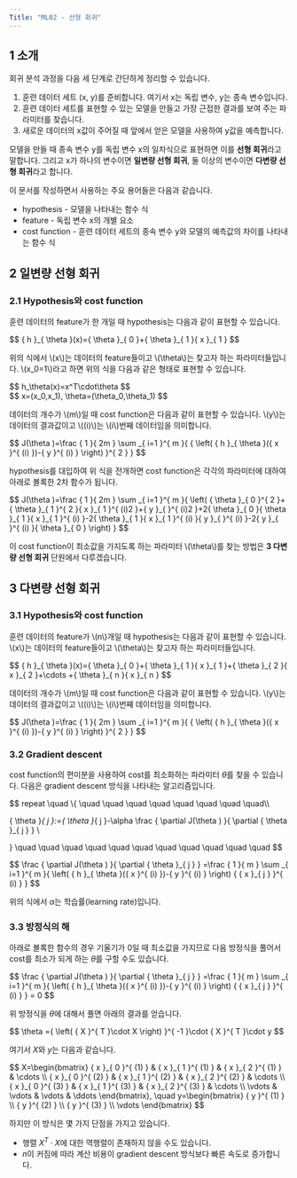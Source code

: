 ```yaml
---
Title: "ML02 - 선형 회귀"
---
```


## 1 소개

회귀 분석 과정을 다음 세 단계로 간단하게 정리할 수 있습니다.

1. 훈련 데이터 세트 (x, y)를 준비합니다. 여기서 x는 독립 변수, y는 종속 변수입니다.
1. 훈련 데이터 세트를 표현할 수 있는 모델을 만들고 가장 근접한 결과를 보여 주는 파라미터를 찾습니다. 
1. 새로운 데이터의 x값이 주어질 때  앞에서 얻은 모델을 사용하여 y값을 예측합니다.

모델을 만들 때 종속 변수 y를 독립 변수 x의 일차식으로 표현하면 이를 **선형 회귀**라고 말합니다. 그리고 x가 하나의 변수이면 **일변량 선형 회귀**, 둘 이상의 변수이면 **다변량 선형 회귀**라고 합니다.

이 문서를 작성하면서 사용하는 주요 용어들은 다음과 같습니다.

* hypothesis - 모델을 나타내는 함수 식
* feature - 독립 변수 x의 개별 요소
* cost function - 훈련 데이터 세트의 종속 변수 y와 모델의 예측값의 차이를 나타내는 함수 식

## 2 일변량 선형 회귀

### 2.1 Hypothesis와 cost function

훈련 데이터의 feature가 한 개일 때 hypothesis는 다음과 같이 표현할 수 있습니다. 

<div>$$ { h }_{ \theta  }(x)={ \theta  }_{ 0 }+{ \theta  }_{ 1 }{ x }_{ 1 } $$</div>

위의 식에서 \\(x\\)는 데이터의 feature들이고 \\(\theta\\)는 찾고자 하는 파라미터들입니다. \\(x_0=1\\)라고 하면 위의 식을 다음과 같은 형태로 표현할 수 있습니다.

<div>$$ h_\theta(x)=x^T\cdot\theta $$</div>
<div>$$ x=(x_0,x_1), \theta=(\theta_0,\theta_1) $$</div>

데이터의 개수가 \\(m\\)일 때 cost function은 다음과 같이 표현할 수 있습니다. \\(y\\)는 데이터의 결과값이고 \\((i)\\)는 \\(i\\)번째 데이터임을 의미합니다.

<div>$$
J(\theta )=\frac { 1 }{ 2m } \sum _{ i=1 }^{ m }{ { \left( { h }_{ \theta  }({ x }^{ (i) })-{ y }^{ (i) } \right)  }^{ 2 } } 
$$</div>

hypothesis를 대입하여 위 식을 전개하면 cost function은 각각의 파라미터에 대하여 아래로 볼록한 2차 함수가 됩니다.

<div>$$
J(\theta )=\frac { 1 }{ 2m } \sum _{ i=1 }^{ m }{ \left( { \theta  }_{ 0 }^{ 2 }+{ \theta  }_{ 1 }^{ 2 }{ x }_{ 1 }^{ (i)2 }+{ y }_{  }^{ (i)2 }+2{ \theta  }_{ 0 }{ \theta  }_{ 1 }{ x }_{ 1 }^{ (i) }-2{ \theta  }_{ 1 }{ x }_{ 1 }^{ (i) }{ y }_{  }^{ (i) }-2{ y }_{  }^{ (i) }{ \theta  }_{ 0 } \right) } 
$$</div>

이 cost function이 최소값을 가지도록 하는 파라미터 \\(\theta\\)를 찾는 방법은 **3 다변량 선형 회귀** 단원에서 다루겠습니다.

## 3 다변량 선형 회귀

### 3.1 Hypothesis와 cost function

훈련 데이터의 feature가 \\(n\\)개일 때 hypothesis는 다음과 같이 표현할 수 있습니다. \\(x\\)는 데이터의 feature들이고 \\(\theta\\)는 찾고자 하는 파라미터들입니다.

<div>$$
{ h }_{ \theta  }(x)={ \theta  }_{ 0 }+{ \theta  }_{ 1 }{ x }_{ 1 }+{ \theta  }_{ 2 }{ x }_{ 2 }+\cdots +{ \theta  }_{ n }{ x }_{ n }
$$</div>

데이터의 개수가 \\(m\\)일 때 cost function은 다음과 같이 표현할 수 있습니다. \\(y\\)는 데이터의 결과값이고 \\((i)\\)는 \\(i\\)번째 데이터임을 의미합니다.

<div>$$
J(\theta )=\frac { 1 }{ 2m } \sum _{ i=1 }^{ m }{ { \left( { h }_{ \theta  }({ x }^{ (i) })-{ y }^{ (i) } \right)  }^{ 2 } } 
$$</div>

### 3.2 Gradient descent

cost function의 편미분을 사용하여 cost를 최소화하는 파라미터 $\theta$를 찾을 수 있습니다. 다음은 gradient descent 방식을 나타내는 알고리즘입니다.

<div>$$
repeat \quad \{ \quad \quad \quad \quad \quad \quad \quad \quad\\

{ \theta  }_{ j }:={ \theta  }_{ j }-\alpha \frac { \partial J(\theta ) }{ \partial { \theta  }_{ j } } \\

\} \quad \quad \quad \quad \quad \quad \quad \quad \quad \quad \quad
$$</div>

<div>$$
\frac { \partial J(\theta ) }{ \partial { \theta  }_{ j } } =\frac { 1 }{ m } \sum _{ i=1 }^{ m }{ \left( { h }_{ \theta  }({ x }^{ (i) })-{ y }^{ (i) } \right) { { x }_{ j } }^{ (i) } } 
$$</div>

위의 식에서 $\alpha$는 학습률(learning rate)입니다.

### 3.3 방정식의 해

아래로 볼록한 함수의 경우 기울기가 $0$일 때 최소값을 가지므로 다음 방정식을 풀어서 cost를 최소가 되게 하는 $\theta$를 구할 수도 있습니다.

<div>$$
\frac { \partial J(\theta ) }{ \partial { \theta  }_{ j } } =\frac { 1 }{ m } \sum _{ i=1 }^{ m }{ \left( { h }_{ \theta  }({ x }^{ (i) })-{ y }^{ (i) } \right) { { x }_{ j } }^{ (i) } } = 0
$$</div>

위 방정식을 $\theta$에 대해서 풀면 아래의 결과를 얻습니다.

<div>$$
\theta ={ \left( { X }^{ T }\cdot X \right)  }^{ -1 }\cdot { X }^{ T }\cdot y
$$</div>

여기서 $X$와 $y$는 다음과 같습니다.

<div>$$
X=\begin{bmatrix} { x }_{ 0 }^{ (1) } & { x }_{ 1 }^{ (1) } & { x }_{ 2 }^{ (1) } & \cdots  \\ { x }_{ 0 }^{ (2) } & { x }_{ 1 }^{ (2) } & { x }_{ 2 }^{ (2) } & \cdots  \\ { x }_{ 0 }^{ (3) } & { x }_{ 1 }^{ (3) } & { x }_{ 2 }^{ (3) } & \cdots  \\ \vdots  & \vdots  & \vdots  & \ddots  \end{bmatrix}, \quad
y=\begin{bmatrix} { y }^{ (1) } \\ { y }^{ (2) } \\ { y }^{ (3) } \\ \vdots  \end{bmatrix}
$$</div>

하지만 이 방식은 몇 가지 단점을 가지고 있습니다.

* 행렬 ${ { X }^{ T }\cdot X }$에 대한 역행렬이 존재하지 않을 수도 있습니다.
* $n$이 커짐에 따라 계산 비용이 gradient descent 방식보다 빠른 속도로 증가합니다.
